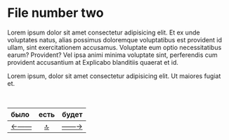 # File number two


Lorem ipsum dolor sit amet consectetur adipisicing elit. Et ex unde voluptates natus, alias possimus doloremque voluptatibus est provident id ullam, sint exercitationem accusamus. Voluptate eum optio necessitatibus earum? Provident?
Vel ipsa animi minima voluptate sint, perferendis cum provident accusantium at Explicabo blanditiis quaerat et id.

Lorem ipsum, dolor sit amet consectetur adipisicing elit. Ut maiores fugiat et.


<!--ystm_start-->
<br>

 |было|есть|будет| 
 |:---|:---:|---:| 
 [←——](001-file.md)|[ 🔝 ](#)|[——→](404.md) 

 <br>
<!--ystm_end-->
